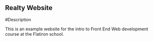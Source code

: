 Realty Website
---
#Description

This is an example website for the intro to Front End Web development course at the Flatiron school.
